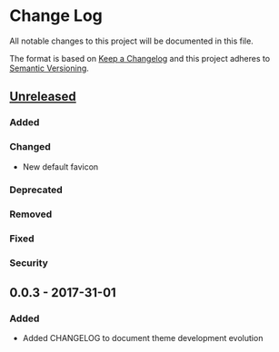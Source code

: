 # Change Log
All notable changes to this project will be documented in this file.

The format is based on [Keep a Changelog](http://keepachangelog.com/)
and this project adheres to [Semantic Versioning](http://semver.org/).

## [Unreleased]
### Added
### Changed
- New default favicon
### Deprecated
### Removed
### Fixed
### Security

## 0.0.3 - 2017-31-01
### Added
- Added CHANGELOG to document theme development evolution

[Unreleased]: https://bitbucket.org/hastedesign/haste-store/compare/v0.0.3..HEAD
[0.0.3]: https://bitbucket.org/hastedesign/haste-store/compare/v0.0.3..HEAD

